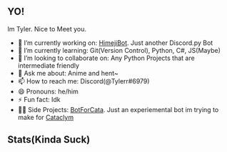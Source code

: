## YO!
Im Tyler. Nice to Meet you.

- 🔭 I’m currently working on: [HimejiBot](https://github.com/Yat-o/HimejiBot). Just another Discord.py Bot
- 🌱 I’m currently learning: Git(Version Control), Python, C#, JS(Maybe)
- 👯 I’m looking to collaborate on: Any Python Projects that are intermediate friendly
- 💬 Ask me about: Anime and hent~
- 📫 How to reach me: Discord(@Tylerr#6979)
- 😄 Pronouns: he/him
- ⚡ Fun fact: Idk
- 🔭🔭 Side Projects: [BotForCata](https://github.com/Yat-o/BotForCata). Just an experiemental bot im trying to make for [Cataclym](https://github.com/Cataclym/)


## Stats(Kinda Suck)


